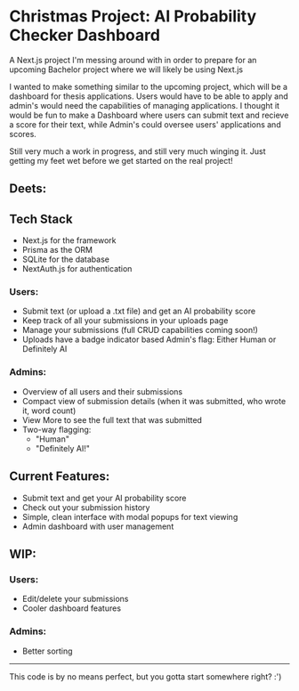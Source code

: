 # Christmas Project: AI Probability Checker Dashboard

A Next.js project I'm messing around with in order to prepare for an upcoming Bachelor project where we will likely be using Next.js

I wanted to make something similar to the upcoming project, which will be a dashboard for thesis applications. Users would have to be able to apply and admin's would need the capabilities of managing applications. I thought it would be fun to make a Dashboard where users can submit text and recieve a score for their text, while Admin's could oversee users' applications and scores.

Still very much a work in progress, and still very much winging it. Just getting my feet wet before we get started on the real project!

## Deets:

## Tech Stack

- Next.js for the framework
- Prisma as the ORM
- SQLite for the database
- NextAuth.js for authentication

### Users:

- Submit text (or upload a .txt file) and get an AI probability score
- Keep track of all your submissions in your uploads page
- Manage your submissions (full CRUD capabilities coming soon!)
- Uploads have a badge indicator based Admin's flag: Either Human or Definitely AI

### Admins:

- Overview of all users and their submissions
- Compact view of submission details (when it was submitted, who wrote it, word count)
- View More to see the full text that was submitted
- Two-way flagging:
  - "Human"
  - "Definitely AI!"

## Current Features:

- Submit text and get your AI probability score
- Check out your submission history
- Simple, clean interface with modal popups for text viewing
- Admin dashboard with user management

## WIP:

### Users:

- Edit/delete your submissions
- Cooler dashboard features

### Admins:

- Better sorting

---

This code is by no means perfect, but you gotta start somewhere right? :')
